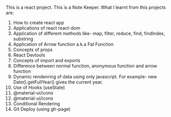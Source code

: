 This is a react project.
This is a Note Keeper.
What I learnt from this projects are:
1. How to create react app
2. Applications of react react-dom
3. Application of different methods like- map, filter, reduce, find, findIndex, substring
4. Application of Arrow function a.k.a Fat Function
5. Concepts of props
6. React Devtools
7. Concepts of import and exports
8. Difference between normal function, anonymous function and arrow function
9. Dynamic rendenring of data using only javascript. For example- new Date().getFullYear() gives the current year.
10. Use of Hooks (useState)
11. @material-ui/icons
12. @material-ui/icons
13. Conditional Rendering
14. Git Deploy (using gh-page)

